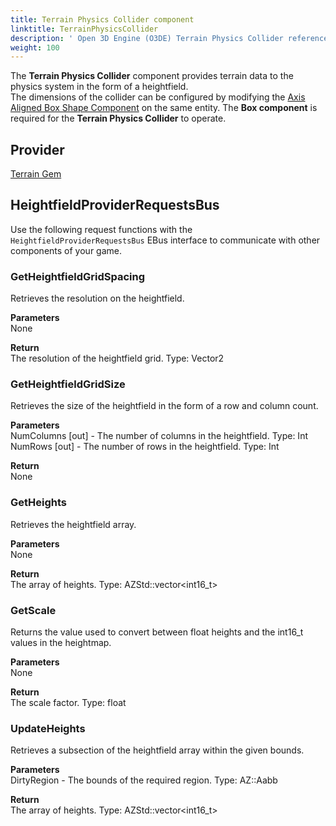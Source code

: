 ```yaml
---
title: Terrain Physics Collider component
linktitle: TerrainPhysicsCollider
description: ' Open 3D Engine (O3DE) Terrain Physics Collider reference. '
weight: 100
---
```


The **Terrain Physics Collider** component provides terrain data to the physics system in the form of a heightfield.  
The dimensions of the collider can be configured by modifying the [Axis Aligned Box Shape Component](/docs/user-guide/components/reference/shape/axis-aligned-box-shape) on the same entity.
The **Box component** is required for the **Terrain Physics Collider** to operate.

## Provider ##

[Terrain Gem](/docs/user-guide/gems/reference/terrain)

## HeightfieldProviderRequestsBus ##

Use the following request functions with the `HeightfieldProviderRequestsBus` EBus interface to communicate with other components of your game.

### GetHeightfieldGridSpacing

Retrieves the resolution on the heightfield.

**Parameters**  
None

**Return**  
The resolution of the heightfield grid.
Type: Vector2

### GetHeightfieldGridSize

Retrieves the size of the heightfield in the form of a row and column count.

**Parameters**  
NumColumns \[out\] - The number of columns in the heightfield.
Type: Int  
NumRows \[out\] - The number of rows in the heightfield. 
Type: Int

**Return**  
None

### GetHeights

Retrieves the heightfield array.

**Parameters**  
None

**Return**  
The array of heights.
Type: AZStd::vector<int16_t>

### GetScale

Returns the value used to convert between float heights and the int16_t values in the heightmap.

**Parameters**  
None

**Return**  
The scale factor.
Type: float

### UpdateHeights

Retrieves a subsection of the heightfield array within the given bounds.

**Parameters**  
DirtyRegion - The bounds of the required region.
Type: AZ::Aabb

**Return**  
The array of heights.
Type: AZStd::vector<int16_t>


